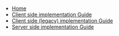 <!-- docs/_sidebar.md -->

* [Home](/)
* [Client side implementation Guide](clientside-implementation-guide.md)
* [Client side (legacy) implementation Guide](clientside-legacy-implementation-guide.md)
* [Server side implementation Guide](serverside-implementation-guide.md)